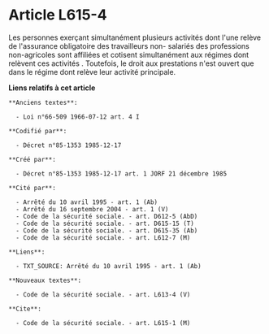 # Article L615-4

Les personnes exerçant simultanément plusieurs activités dont l'une relève de l'assurance obligatoire des travailleurs non-
salariés des professions non-agricoles sont affiliées et cotisent simultanément aux régimes dont relèvent ces activités   .
Toutefois, le droit aux prestations n'est ouvert que dans le régime dont relève leur activité principale.

**Liens relatifs à cet article**

	**Anciens textes**:

	  - Loi n°66-509 1966-07-12 art. 4 I

	**Codifié par**:

	  - Décret n°85-1353 1985-12-17

	**Créé par**:

	  - Décret n°85-1353 1985-12-17 art. 1 JORF 21 décembre 1985

	**Cité par**:

	  - Arrêté du 10 avril 1995 - art. 1 (Ab)
	  - Arrêté du 16 septembre 2004 - art. 1 (V)
	  - Code de la sécurité sociale. - art. D612-5 (AbD)
	  - Code de la sécurité sociale. - art. D615-15 (T)
	  - Code de la sécurité sociale. - art. D615-35 (Ab)
	  - Code de la sécurité sociale. - art. L612-7 (M)

	**Liens**:

	  - TXT_SOURCE: Arrêté du 10 avril 1995 - art. 1 (Ab)

	**Nouveaux textes**:

	  - Code de la sécurité sociale. - art. L613-4 (V)

	**Cite**:

	  - Code de la sécurité sociale. - art. L615-1 (M)
